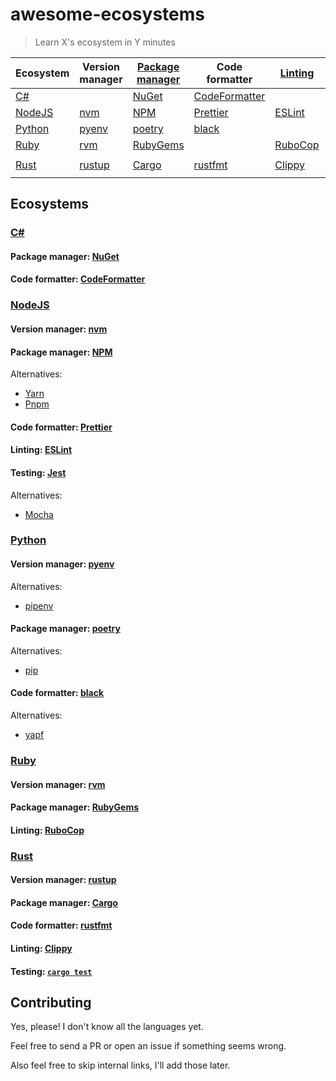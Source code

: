 # awesome-ecosystems

> Learn X's ecosystem in Y minutes

<!-- ecosystems sorted by name -->
<!-- tools sorted by the order they're usually encountered in in development process -->

| Ecosystem | Version manager | [Package manager] | Code formatter  | [Linting] | [Testing]      |
| --------- | --------------- | ----------------- | --------------- | --------- | -------------- |
| [C#]      |                 | [NuGet]           | [CodeFormatter] |           |                |
| [NodeJS]  | [nvm]           | [NPM]             | [Prettier]      | [ESLint]  | [Jest]         |
| [Python]  | [pyenv]         | [poetry]          | [black]         |           |                |
| [Ruby]    | [rvm]           | [RubyGems]        |                 | [RuboCop] |                |
| [Rust]    | [rustup]        | [Cargo]           | [rustfmt]       | [Clippy]  | [`cargo test`] |

<!-- see also https://en.wikipedia.org/wiki/Programming_tool -->

<!-- [Version manager]: is there an article that explains what a version manager is and why they're useful? -->
[Package manager]: https://en.wikipedia.org/wiki/Package_manager
<!-- [Code formatter]: is there an article specifically about tools that automatically rewrite source code? -->
[Linting]: https://en.wikipedia.org/wiki/Lint_(software)
[Testing]: https://en.wikipedia.org/wiki/Test_automation

## Ecosystems


### [C#](https://docs.microsoft.com/en-us/dotnet/csharp/)
[C#]: #c

#### Package manager: [NuGet](https://www.nuget.org/)
[NuGet]: #package-manager-nuget

#### Code formatter: [CodeFormatter](https://github.com/dotnet/codeformatter)
[CodeFormatter]: #code-formatter-codeformatter


### [NodeJS](https://nodejs.org/en/)
[NodeJS]: #nodejs

#### Version manager: [nvm](https://github.com/nvm-sh/nvm)
[nvm]: #version-manager-nvm

#### Package manager: [NPM](https://www.npmjs.com/)
[NPM]: #package-manager-npm

Alternatives:
 - [Yarn](https://yarnpkg.com/)
 - [Pnpm](https://pnpm.js.org/)

#### Code formatter: [Prettier](https://prettier.io)
[Prettier]: #code-formatter-prettier

#### Linting: [ESLint](https://eslint.org/)
[ESLint]: #linting-eslint

#### Testing: [Jest](https://jestjs.io/)
[Jest]: #testing-jest

Alternatives:
 - [Mocha](https://mochajs.org/)


### [Python](https://www.python.org/)
[Python]: #python

#### Version manager: [pyenv](https://github.com/pyenv/pyenv)
[pyenv]: #version-manager-pyenv

Alternatives:
 - [pipenv](https://pipenv.pypa.io/en/latest/)

#### Package manager: [poetry](https://python-poetry.org/)
[poetry]: #package-manager-poetry

Alternatives:
 - [pip](https://pypi.org/project/pip/)

#### Code formatter: [black](https://github.com/psf/black)
[black]: #code-formatter-black

Alternatives:
 - [yapf](https://github.com/google/yapf)


### [Ruby](https://www.ruby-lang.org/en/)
[Ruby]: #ruby

#### Version manager: [rvm](https://rvm.io/)
[rvm]: #version-manager-rvm

#### Package manager: [RubyGems](https://rubygems.org/)
[RubyGems]: #package-manager-rubygems

#### Linting: [RuboCop](https://rubocop.org/)
[RuboCop]: #linting-rubocop


### [Rust](https://www.rust-lang.org/)
[Rust]: #rust

#### Version manager: [rustup](https://rustup.rs/)
[rustup]: #version-manager-rustup

#### Package manager: [Cargo](https://doc.rust-lang.org/stable/cargo/)
[Cargo]: #package-manager-cargo

#### Code formatter: [rustfmt](https://github.com/rust-lang/rustfmt)
[rustfmt]: #code-formatter-rustfmt

#### Linting: [Clippy](https://github.com/rust-lang/rust-clippy)
[Clippy]: #linting-clippy

#### Testing: [`cargo test`](https://doc.rust-lang.org/cargo/guide/tests.html)
[`cargo test`]: #testing-cargo-test


## Contributing

Yes, please! I don't know all the languages yet.

Feel free to send a PR or open an issue if something seems wrong.

Also feel free to skip internal links, I'll add those later.
